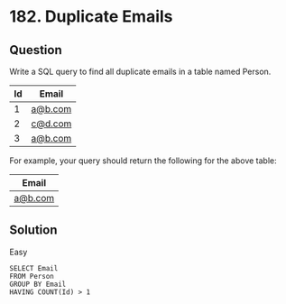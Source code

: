 # 182. Duplicate Emails

## Question

Write a SQL query to find all duplicate emails in a table named Person.

| Id | Email   |
|----|---------|
| 1  | a@b.com |
| 2  | c@d.com |
| 3  | a@b.com |

For example, your query should return the following for the above table:

| Email   |
|---------|
| a@b.com |

## Solution

Easy

```mysql
SELECT Email
FROM Person
GROUP BY Email
HAVING COUNT(Id) > 1
```
